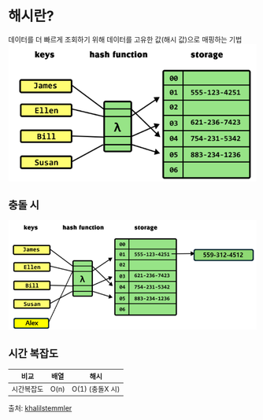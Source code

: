 # 해시란?

데이터를 더 빠르게 조회하기 위해 데이터를 고유한 값(해시 값)으로 매핑하는 기법
![해시 자료구조](imgs/1.png)

## 충돌 시

![충돌 시](imgs/2.png)

## 시간 복잡도

| 비교       | 배열 | 해시            |
| ---------- | ---- | --------------- |
| 시간복잡도 | O(n) | O(1) (충돌X 시) |

출처: [khalilstemmler](https://khalilstemmler.com/blogs/data-structures-algorithms/hash-tables/)
